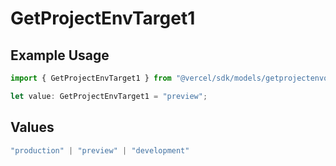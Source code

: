 # GetProjectEnvTarget1

## Example Usage

```typescript
import { GetProjectEnvTarget1 } from "@vercel/sdk/models/getprojectenvop.js";

let value: GetProjectEnvTarget1 = "preview";
```

## Values

```typescript
"production" | "preview" | "development"
```